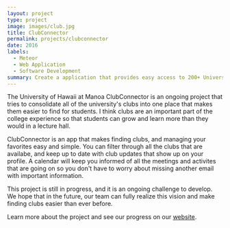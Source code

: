 ```yaml
---
layout: project
type: project
image: images/club.jpg
title: ClubConnector
permalink: projects/clubconnector
date: 2016
labels:
  - Meteor
  - Web Application
  - Software Development
summary: Create a application that provides easy access to 200+ University of Hawaii at Manoa Clubs
---
```


The University of Hawaii at Manoa ClubConnector is an ongoing project that tries to consolidate all of the university's clubs into one place that makes them easier to find for students. I think clubs are an important part of the college experience so that students can grow and learn more than they would in a lecture hall.

ClubConnector is an app that makes finding clubs, and managing your favorites easy and simple. You can filter through all the clubs that are availabe, and keep up to date with club updates that show up on your profile. A calendar will keep you informed of all the meetings and activites that are going on so you don't have to worry about missing another email with important information.

This project is still in progress, and it is an ongoing challenge to develop. We hope that in the future, our team can fully realize this vision and make finding clubs easier than ever before.

Learn more about the project and see our progress on our [website](https://clubconnector.github.io).
